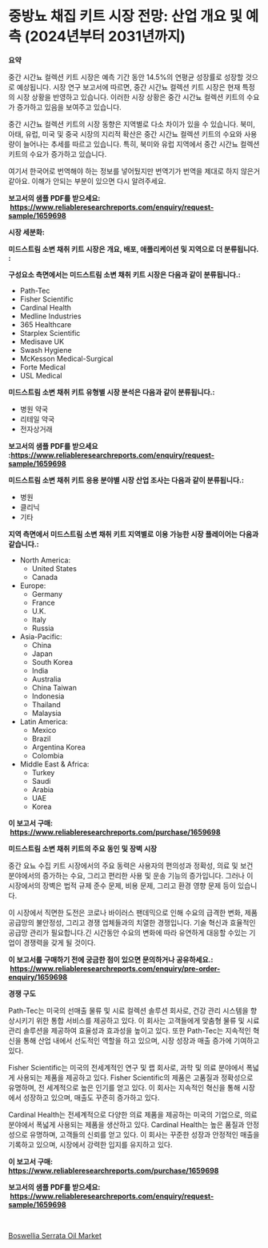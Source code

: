 <p><h1>중방뇨 채집 키트 시장 전망: 산업 개요 및 예측 (2024년부터 2031년까지)</h1></p><p><strong>요약</strong></p>
<p><p>중간 시간뇨 컬렉션 키트 시장은 예측 기간 동안 14.5%의 연평균 성장률로 성장할 것으로 예상됩니다. 시장 연구 보고서에 따르면, 중간 시간뇨 컬렉션 키트 시장은 현재 특정의 시장 상황을 반영하고 있습니다. 이러한 시장 상황은 중간 시간뇨 컬렉션 키트의 수요가 증가하고 있음을 보여주고 있습니다.</p><p>중간 시간뇨 컬렉션 키트의 시장 동향은 지역별로 다소 차이가 있을 수 있습니다. 북미, 아태, 유럽, 미국 및 중국 시장의 지리적 확산은 중간 시간뇨 컬렉션 키트의 수요와 사용량이 늘어나는 추세를 따르고 있습니다. 특히, 북미와 유럽 지역에서 중간 시간뇨 컬렉션 키트의 수요가 증가하고 있습니다.</p><p>여기서 한국어로 번역해야 하는 정보를 넣어뒀지만 번역기가 번역을 제대로 하지 않은거 같아요. 이해가 안되는 부분이 있으면 다시 알려주세요.</p></p>
<p><strong>보고서의 샘플 PDF를 받으세요: &nbsp;<a href="https://www.reliableresearchreports.com/enquiry/request-sample/1659698">https://www.reliableresearchreports.com/enquiry/request-sample/1659698</a></strong></p>
<p><strong>시장 세분화:</strong></p>
<p><strong> 미드스트림 소변 채취 키트 시장은 개요, 배포, 애플리케이션 및 지역으로 더 분류됩니다. :</strong></p>
<p><strong>구성요소 측면에서는 미드스트림 소변 채취 키트 시장은 다음과 같이 분류됩니다.:</strong></p>
<p><ul><li>Path-Tec</li><li>Fisher Scientific</li><li>Cardinal Health</li><li>Medline Industries</li><li>365 Healthcare</li><li>Starplex Scientific</li><li>Medisave UK</li><li>Swash Hygiene</li><li>McKesson Medical-Surgical</li><li>Forte Medical</li><li>USL Medical</li></ul></p>
<p><strong> 미드스트림 소변 채취 키트 유형별 시장 분석은 다음과 같이 분류됩니다.:</strong></p>
<p><ul><li>병원 약국</li><li>리테일 약국</li><li>전자상거래</li></ul></p>
<p><strong>보고서의 샘플 PDF를 받으세요 :<a href="https://www.reliableresearchreports.com/enquiry/request-sample/1659698">https://www.reliableresearchreports.com/enquiry/request-sample/1659698</a></strong></p>
<p><strong> 미드스트림 소변 채취 키트 응용 분야별 시장 산업 조사는 다음과 같이 분류됩니다.:</strong></p>
<p><ul><li>병원</li><li>클리닉</li><li>기타</li></ul></p>
<p><strong>지역 측면에서 미드스트림 소변 채취 키트 지역별로 이용 가능한 시장 플레이어는 다음과 같습니다.:</strong></p>
<p><ul>
    <li>
        North America:
        <ul>
            <li>United States</li>
            <li>Canada</li>
        </ul>
    </li>
    <li>
        Europe:
        <ul>
            <li>Germany</li>
            <li>France</li>
            <li>U.K.</li>
            <li>Italy</li>
            <li>Russia</li>
        </ul>
    </li>
    <li>
        Asia-Pacific:
        <ul>
            <li>China</li>
            <li>Japan</li>
            <li>South Korea</li>
            <li>India</li>
            <li>Australia</li>
            <li>China Taiwan</li>
            <li>Indonesia</li>
            <li>Thailand</li>
            <li>Malaysia</li>
        </ul>
    </li>
    <li>
        Latin America:
        <ul>
            <li>Mexico</li>
            <li>Brazil</li>
            <li>Argentina Korea</li>
            <li>Colombia</li>
        </ul>
    </li>
    <li>
        Middle East & Africa:
        <ul>
            <li>Turkey</li>
            <li>Saudi</li>
            <li>Arabia</li>
            <li>UAE</li>
            <li>Korea</li>
        </ul>
    </li>
    </ul></p>
<p><strong>이 보고서 구매: &nbsp;<a href="https://www.reliableresearchreports.com/purchase/1659698">https://www.reliableresearchreports.com/purchase/1659698</a></strong></p>
<p><strong>미드스트림 소변 채취 키트의 주요 동인 및 장벽 시장</strong></p>
<p><p>중간 요뇨 수집 키트 시장에서의 주요 동력은 사용자의 편의성과 정확성, 의료 및 보건 분야에서의 증가하는 수요, 그리고 편리한 사용 및 운송 기능의 증가입니다. 그러나 이 시장에서의 장벽은 법적 규제 준수 문제, 비용 문제, 그리고 환경 영향 문제 등이 있습니다.</p><p>이 시장에서 직면한 도전은 코로나 바이러스 팬데믹으로 인해 수요의 급격한 변화, 제품 공급망의 불안정성, 그리고 경쟁 업체들과의 치열한 경쟁입니다. 기술 혁신과 효율적인 공급망 관리가 필요합니다.긴 시간동안 수요의 변화에 따라 유연하게 대응할 수있는 기업이 경쟁력을 갖게 될 것이다.</p></p>
<p><strong>이 보고서를 구매하기 전에 궁금한 점이 있으면 문의하거나 공유하세요.: &nbsp;<a href="https://www.reliableresearchreports.com/enquiry/pre-order-enquiry/1659698">https://www.reliableresearchreports.com/enquiry/pre-order-enquiry/1659698</a></strong></p>
<p><strong>경쟁 구도</strong></p>
<p><p>Path-Tec는 미국의 선매출 물류 및 시료 컬렉션 솔루션 회사로, 건강 관리 시스템을 향상시키기 위한 통합 서비스를 제공하고 있다. 이 회사는 고객들에게 맞춤형 물류 및 시료 관리 솔루션을 제공하여 효율성과 효과성을 높이고 있다. 또한 Path-Tec는 지속적인 혁신을 통해 산업 내에서 선도적인 역할을 하고 있으며, 시장 성장과 매출 증가에 기여하고 있다.</p><p>Fisher Scientific는 미국의 전세계적인 연구 및 랩 회사로, 과학 및 의료 분야에서 폭넓게 사용되는 제품을 제공하고 있다. Fisher Scientific의 제품은 고품질과 정확성으로 유명하며, 전 세계적으로 높은 인기를 얻고 있다. 이 회사는 지속적인 혁신을 통해 시장에서 성장하고 있으며, 매출도 꾸준히 증가하고 있다.</p><p>Cardinal Health는 전세계적으로 다양한 의료 제품을 제공하는 미국의 기업으로, 의료 분야에서 폭넓게 사용되는 제품을 생산하고 있다. Cardinal Health는 높은 품질과 안정성으로 유명하며, 고객들의 신뢰를 얻고 있다. 이 회사는 꾸준한 성장과 안정적인 매출을 기록하고 있으며, 시장에서 강력한 입지를 유지하고 있다.</p></p>
<p><strong>이 보고서 구매: &nbsp; <a href="https://www.reliableresearchreports.com/purchase/1659698">https://www.reliableresearchreports.com/purchase/1659698</a></strong></p>
<p><strong>보고서의 샘플 PDF를 받으세요: &nbsp;<a href="https://www.reliableresearchreports.com/enquiry/request-sample/1659698">https://www.reliableresearchreports.com/enquiry/request-sample/1659698</a></strong><strong></strong></p>
<p>&nbsp;</p>
<p><p><a href="https://fearless-okapi-6c8.notion.site/Boswellia-Serrata-Oil-Market-Research-Report-Reveals-The-Latest-Trends-And-Opportunities-of-this-Mar-3edcc758ce17409982a34cc2bd48a837">Boswellia Serrata Oil Market</a></p></p>